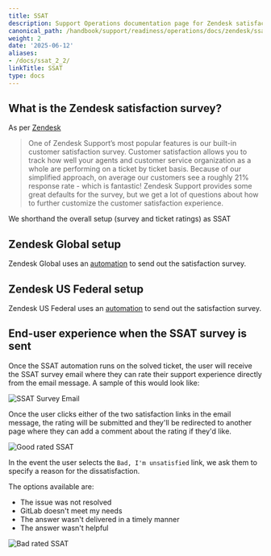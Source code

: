 ```yaml
---
title: SSAT
description: Support Operations documentation page for Zendesk satisfaction surveys
canonical_path: /handbook/support/readiness/operations/docs/zendesk/ssat
weight: 2
date: '2025-06-12'
aliases:
- /docs/ssat_2_2/
linkTitle: SSAT
type: docs
---
```


## What is the Zendesk satisfaction survey?

As per
[Zendesk](https://support.zendesk.com/hc/en-us/articles/203660816-Customizing-your-customer-satisfaction-survey)

> One of Zendesk Support’s most popular features is our built-in customer
> satisfaction survey. Customer satisfaction allows you to track how well your
> agents and customer service organization as a whole are performing on a
> ticket by ticket basis. Because of our simplified approach, on average our
> customers see a roughly 21% response rate - which is fantastic! Zendesk
> Support provides some great defaults for the survey, but we get a lot of
> questions about how to further customize the customer satisfaction
> experience.

We shorthand the overall setup (survey and ticket ratings) as SSAT

## Zendesk Global setup

Zendesk Global uses an
[automation](https://gitlab.zendesk.com/admin/objects-rules/rules/automations/46784293)
to send out the satisfaction survey.

## Zendesk US Federal setup

Zendesk US Federal uses an
[automation](https://gitlab-federal-support.zendesk.com/admin/objects-rules/rules/automations/360094875892)
to send out the satisfaction survey.

## End-user experience when the SSAT survey is sent

Once the SSAT automation runs on the solved ticket, the user will receive the
SSAT survey email where they can rate their support experience directly from the
email message. A sample of this would look like:

![SSAT Survey Email](/handbook/support/readiness/operations/images/ssat_survey_sample.png)

Once the user clicks either of the two satisfaction links in the email message,
the rating will be submitted and they'll be redirected to another page where
they can add a comment about the rating if they'd like.

![Good rated SSAT](/handbook/support/readiness/operations/images/good_rated_ssat_sample.png)

In the event the user selects the `Bad, I'm unsatisfied` link, we ask them to
specify a reason for the dissatisfaction.

The options available are:

- The issue was not resolved
- GitLab doesn't meet my needs
- The answer wasn't delivered in a timely manner
- The answer wasn't helpful

![Bad rated SSAT](/handbook/support/readiness/operations/images/bad_rated_ssat_sample.png)
